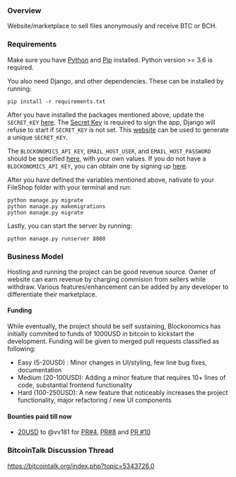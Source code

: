 ### Overview
Website/marketplace to sell files anonymously and receive BTC or BCH.

### Requirements
Make sure you have [Python](https://www.python.org/downloads/) and [Pip](https://pip.pypa.io/en/latest/installing/#installing-with-get-pip-py) installed. Python version >= 3.6 is required.

You also need Django, and other dependencies. These can be installed by running:

```
pip install -r requirements.txt 
```
After you have installed the packages mentioned above, update the `SECRET_KEY` [here](https://github.com/cnohall/SatoshiBox/blob/master/satoshi_box/settings.py#L28). The [Secret Key](https://docs.djangoproject.com/en/dev/ref/settings/#secret-key) is required to sign the app, Django will refuse to start if `SECRET_KEY` is not set. This [website](https://miniwebtool.com/django-secret-key-generator/) can be used to generate a unique `SECRET_KEY`. 

The `BLOCKONOMICS_API_KEY`, `EMAIL_HOST_USER`, and `EMAIL_HOST_PASSWORD` should be specified [here](https://github.com/cnohall/SatoshiBox/blob/master/satoshi_box/settings.py#L130-L135), with your own values. If you do not have a `BLOCKONOMICS_API_KEY`, you can obtain one by signing up [here](https://www.blockonomics.co/register#/). 

After you have defined the variables mentioned above, nativate to your FileShop folder with your terminal and run:
```
python manage.py migrate
python manage.py makemigrations
python manage.py migrate
```
Lastly, you can start the server by running:
```
python manage.py runserver 8080
```
### Business Model
Hosting and running the project can be good revenue source. Owner of website can earn revenue by charging commision from sellers while withdraw. Various features/enhancement can be added by any developer to differentiate their marketplace. 

#### Funding
While eventually, the project should be self sustaining, Blockonomics has initially commited to funds of 1000USD in bitcoin to kickstart the development. Funding will be given to merged pull requests classified as following:

- Easy (5-20USD) : Minor changes in UI/styling, few line bug fixes, documentation 
- Medium (20-100USD): Adding a minor feature that requires 10+ lines of code, substantial frontend functionality
- Hard (100-250USD): A new feature that noticeably increases the project functionality, major refactoring / new UI components 

#### Bounties paid till now
- [20USD](https://www.blockonomics.co/api/tx?txid=1819ca971d992e87df59c237d1916402ce6dbe0d51dd3236c5a6b02164034f70&addr=bc1qhnqgfmma6y00ksw9ktpzvvpqut0sa4d8n7y726) to @vv181 for [PR#4](https://github.com/blockonomics/FileShop/pull/4), [PR#8](https://github.com/blockonomics/FileShop/pull/8) and [PR #10](https://github.com/blockonomics/FileShop/pull/10) 

### BitcoinTalk Discussion Thread
https://bitcointalk.org/index.php?topic=5343726.0    
